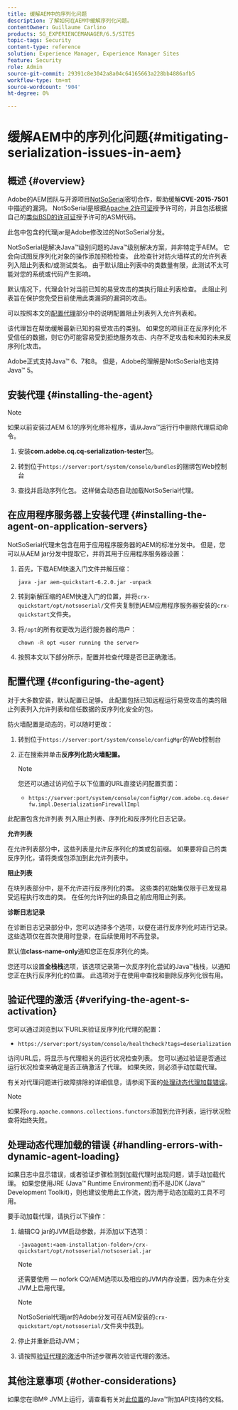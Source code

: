 ```yaml
---
title: 缓解AEM中的序列化问题
description: 了解如何在AEM中缓解序列化问题。
contentOwner: Guillaume Carlino
products: SG_EXPERIENCEMANAGER/6.5/SITES
topic-tags: Security
content-type: reference
solution: Experience Manager, Experience Manager Sites
feature: Security
role: Admin
source-git-commit: 29391c8e3042a8a04c64165663a228bb4886afb5
workflow-type: tm+mt
source-wordcount: '904'
ht-degree: 0%

---
```


# 缓解AEM中的序列化问题{#mitigating-serialization-issues-in-aem}

## 概述 {#overview}

Adobe的AEM团队与开源项目[NotSoSerial](https://github.com/kantega/notsoserial)密切合作，帮助缓解&#x200B;**CVE-2015-7501**&#x200B;中描述的漏洞。 NotSoSerial是根据[Apache 2许可证](https://www.apache.org/licenses/LICENSE-2.0)授予许可的，并且包括根据自己的[类似BSD的许可证](https://asm.ow2.io/)授予许可的ASM代码。

此包中包含的代理jar是Adobe修改过的NotSoSerial分发。

NotSoSerial是解决Java™级别问题的Java™级别解决方案，并非特定于AEM。 它会向试图反序列化对象的操作添加预检检查。 此检查针对防火墙样式的允许列表列入阻止列表和/或测试类名。 由于默认阻止列表中的类数量有限，此测试不太可能对您的系统或代码产生影响。

默认情况下，代理会针对当前已知的易受攻击的类执行阻止列表检查。 此阻止列表旨在保护您免受目前使用此类漏洞的漏洞的攻击。

可以按照本文的[配置代理](/help/sites-administering/mitigating-serialization-issues.md#configuring-the-agent)部分中的说明配置阻止列表列入允许列表和。

该代理旨在帮助缓解最新已知的易受攻击的类别。 如果您的项目正在反序列化不受信任的数据，则它仍可能容易受到拒绝服务攻击、内存不足攻击和未知的未来反序列化攻击。

Adobe正式支持Java™ 6、7和8。 但是，Adobe的理解是NotSoSerial也支持Java™ 5。

## 安装代理 {#installing-the-agent}

>[!NOTE]
>
>如果以前安装过AEM 6.1的序列化修补程序，请从Java™运行行中删除代理启动命令。

1. 安装&#x200B;**com.adobe.cq.cq-serialization-tester**&#x200B;包。

1. 转到位于`https://server:port/system/console/bundles`的捆绑包Web控制台
1. 查找并启动序列化包。 这样做会动态自动加载NotSoSerial代理。

## 在应用程序服务器上安装代理 {#installing-the-agent-on-application-servers}

NotSoSerial代理未包含在用于应用程序服务器的AEM的标准分发中。 但是，您可以从AEM jar分发中提取它，并将其用于应用程序服务器设置：

1. 首先，下载AEM快速入门文件并解压缩：

   ```shell
   java -jar aem-quickstart-6.2.0.jar -unpack
   ```

1. 转到新解压缩的AEM快速入门的位置，并将`crx-quickstart/opt/notsoserial/`文件夹复制到AEM应用程序服务器安装的`crx-quickstart`文件夹。

1. 将`/opt`的所有权更改为运行服务器的用户：

   ```shell
   chown -R opt <user running the server>
   ```

1. 按照本文以下部分所示，配置并检查代理是否已正确激活。

## 配置代理 {#configuring-the-agent}

对于大多数安装，默认配置已足够。 此配置包括已知远程运行易受攻击的类的阻止列表列入允许列表和信任数据的反序列化安全的包。

防火墙配置是动态的，可以随时更改：

1. 转到位于`https://server:port/system/console/configMgr`的Web控制台
1. 正在搜索并单击&#x200B;**反序列化防火墙配置。**

   >[!NOTE]
   >
   >您还可以通过访问位于以下位置的URL直接访问配置页面：
   >
   >* `https://server:port/system/console/configMgr/com.adobe.cq.deserfw.impl.DeserializationFirewallImpl`

此配置包含允许列表 列入阻止列表、序列化和反序列化日志记录。

**允许列表**

在允许列表部分中，这些列表是允许反序列化的类或包前缀。 如果要将自己的类反序列化，请将类或包添加到此允许列表中。

**阻止列表**

在块列表部分中，是不允许进行反序列化的类。 这些类的初始集仅限于已发现易受远程执行攻击的类。 在任何允许列出的条目之前应用阻止列表。

**诊断日志记录**

在诊断日志记录部分中，您可以选择多个选项，以便在进行反序列化时进行记录。 这些选项仅在首次使用时登录，在后续使用时不再登录。

默认值&#x200B;**class-name-only**&#x200B;通知您正在反序列化的类。

您还可以设置&#x200B;**全栈栈**&#x200B;选项，该选项记录第一次反序列化尝试的Java™栈栈，以通知您正在执行反序列化的位置。 此选项对于在使用中查找和删除反序列化很有用。

## 验证代理的激活 {#verifying-the-agent-s-activation}

您可以通过浏览到以下URL来验证反序列化代理的配置：

* `https://server:port/system/console/healthcheck?tags=deserialization`

访问URL后，将显示与代理相关的运行状况检查列表。 您可以通过验证是否通过运行状况检查来确定是否正确激活了代理。 如果失败，则必须手动加载代理。

有关对代理问题进行故障排除的详细信息，请参阅下面的[处理动态代理加载错误](#handling-errors-with-dynamic-agent-loading)。

>[!NOTE]
>
>如果将`org.apache.commons.collections.functors`添加到允许列表，运行状况检查将始终失败。

## 处理动态代理加载的错误 {#handling-errors-with-dynamic-agent-loading}

如果日志中显示错误，或者验证步骤检测到加载代理时出现问题，请手动加载代理。 如果您使用JRE (Java™ Runtime Environment)而不是JDK (Java™ Development Toolkit)，则也建议使用此工作流，因为用于动态加载的工具不可用。

要手动加载代理，请执行以下操作：

1. 编辑CQ jar的JVM启动参数，并添加以下选项：

   ```shell
   -javaagent:<aem-installation-folder>/crx-quickstart/opt/notsoserial/notsoserial.jar
   ```

   >[!NOTE]
   >
   >还需要使用 — nofork CQ/AEM选项以及相应的JVM内存设置，因为未在分支JVM上启用代理。

   >[!NOTE]
   >
   >NotSoSerial代理jar的Adobe分发可在AEM安装的`crx-quickstart/opt/notsoserial/`文件夹中找到。

1. 停止并重新启动JVM；

1. 请按照[验证代理的激活](/help/sites-administering/mitigating-serialization-issues.md#verifying-the-agent-s-activation)中所述步骤再次验证代理的激活。

## 其他注意事项 {#other-considerations}

如果您在IBM® JVM上运行，请查看有关对[此位置](https://www.ibm.com/docs/en/sdk-java-technology/8?topic=documentation-java-attach-api)的Java™附加API支持的文档。
